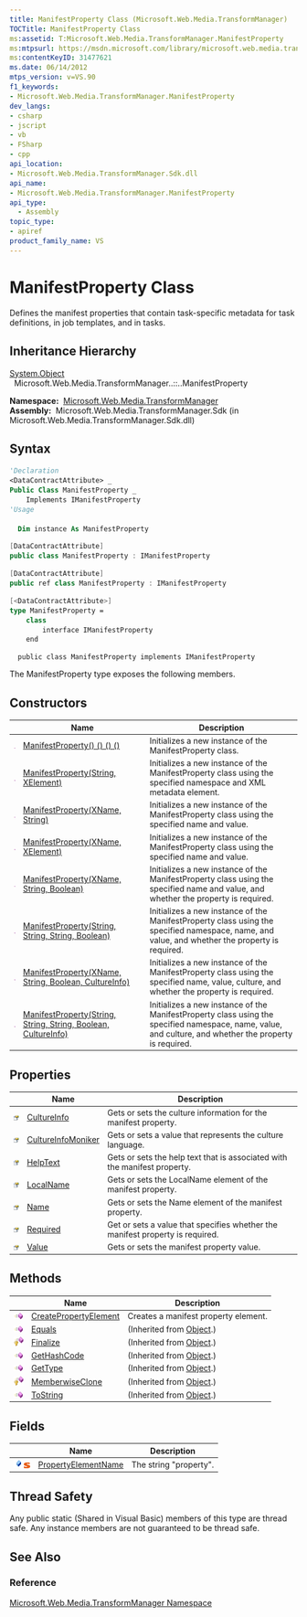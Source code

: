 ```yaml
---
title: ManifestProperty Class (Microsoft.Web.Media.TransformManager)
TOCTitle: ManifestProperty Class
ms:assetid: T:Microsoft.Web.Media.TransformManager.ManifestProperty
ms:mtpsurl: https://msdn.microsoft.com/library/microsoft.web.media.transformmanager.manifestproperty(v=VS.90)
ms:contentKeyID: 31477621
ms.date: 06/14/2012
mtps_version: v=VS.90
f1_keywords:
- Microsoft.Web.Media.TransformManager.ManifestProperty
dev_langs:
- csharp
- jscript
- vb
- FSharp
- cpp
api_location:
- Microsoft.Web.Media.TransformManager.Sdk.dll
api_name:
- Microsoft.Web.Media.TransformManager.ManifestProperty
api_type:
  - Assembly
topic_type:
- apiref
product_family_name: VS
---
```


# ManifestProperty Class

Defines the manifest properties that contain task-specific metadata for task definitions, in job templates, and in tasks.

## Inheritance Hierarchy

[System.Object](https://msdn.microsoft.com/library/e5kfa45b)  
  Microsoft.Web.Media.TransformManager..::..ManifestProperty  

**Namespace:**  [Microsoft.Web.Media.TransformManager](microsoft-web-media-transformmanager-namespace.md)  
**Assembly:**  Microsoft.Web.Media.TransformManager.Sdk (in Microsoft.Web.Media.TransformManager.Sdk.dll)

## Syntax

```vb
'Declaration
<DataContractAttribute> _
Public Class ManifestProperty _
    Implements IManifestProperty
'Usage

  Dim instance As ManifestProperty
```

```csharp
[DataContractAttribute]
public class ManifestProperty : IManifestProperty
```

```cpp
[DataContractAttribute]
public ref class ManifestProperty : IManifestProperty
```

``` fsharp
[<DataContractAttribute>]
type ManifestProperty =  
    class
        interface IManifestProperty
    end
```

```jscript
  public class ManifestProperty implements IManifestProperty
```

The ManifestProperty type exposes the following members.

## Constructors

||Name|Description|
|--- |--- |--- |
|![Public method](images/Hh125771.pubmethod(en-us,VS.90).gif "Public method")|[ManifestProperty() () () ()](manifestproperty-constructor-microsoft-web-media-transformmanager_1.md)|Initializes a new instance of the ManifestProperty class.|
|![Public method](images/Hh125771.pubmethod(en-us,VS.90).gif "Public method")|[ManifestProperty(String, XElement)](manifestproperty-constructor-string-xelement-microsoft-web-media-transformmanager.md)|Initializes a new instance of the ManifestProperty class using the specified namespace and XML metadata element.|
|![Public method](images/Hh125771.pubmethod(en-us,VS.90).gif "Public method")|[ManifestProperty(XName, String)](manifestproperty-constructor-xname-string-microsoft-web-media-transformmanager.md)|Initializes a new instance of the ManifestProperty class using the specified name and value.|
|![Public method](images/Hh125771.pubmethod(en-us,VS.90).gif "Public method")|[ManifestProperty(XName, XElement)](manifestproperty-constructor-xname-xelement-microsoft-web-media-transformmanager.md)|Initializes a new instance of the ManifestProperty class using the specified name and value.|
|![Public method](images/Hh125771.pubmethod(en-us,VS.90).gif "Public method")|[ManifestProperty(XName, String, Boolean)](manifestproperty-constructor-xname-string-boolean-microsoft-web-media-transformmanager.md)|Initializes a new instance of the ManifestProperty class using the specified name and value, and whether the property is required.|
|![Public method](images/Hh125771.pubmethod(en-us,VS.90).gif "Public method")|[ManifestProperty(String, String, String, Boolean)](manifestproperty-constructor-string-string-string-boolean-microsoft-web-media-transformmanager.md)|Initializes a new instance of the ManifestProperty class using the specified namespace, name, and value, and whether the property is required.|
|![Public method](images/Hh125771.pubmethod(en-us,VS.90).gif "Public method")|[ManifestProperty(XName, String, Boolean, CultureInfo)](manifestproperty-constructor-xname-string-boolean-cultureinfo-microsoft-web-media-transformmanager.md)|Initializes a new instance of the ManifestProperty class using the specified name, value, culture, and whether the property is required.|
|![Public method](images/Hh125771.pubmethod(en-us,VS.90).gif "Public method")|[ManifestProperty(String, String, String, Boolean, CultureInfo)](manifestproperty-constructor-string-string-string-boolean-cultureinfo-microsoft-web-media-transformmanager.md)|Initializes a new instance of the ManifestProperty class using the specified namespace, name, value, and culture, and whether the property is required.|

## Properties

||Name|Description|
|--- |--- |--- |
|![Public property](images/Hh125762.pubproperty(en-us,VS.90).gif "Public property")|[CultureInfo](manifestproperty-cultureinfo-property-microsoft-web-media-transformmanager.md)|Gets or sets the culture information for the manifest property.|
|![Public property](images/Hh125762.pubproperty(en-us,VS.90).gif "Public property")|[CultureInfoMoniker](manifestproperty-cultureinfomoniker-property-microsoft-web-media-transformmanager.md)|Gets or sets a value that represents the culture language.|
|![Public property](images/Hh125762.pubproperty(en-us,VS.90).gif "Public property")|[HelpText](manifestproperty-helptext-property-microsoft-web-media-transformmanager.md)|Gets or sets the help text that is associated with the manifest property.|
|![Public property](images/Hh125762.pubproperty(en-us,VS.90).gif "Public property")|[LocalName](manifestproperty-localname-property-microsoft-web-media-transformmanager.md)|Gets or sets the LocalName element of the manifest property.|
|![Public property](images/Hh125762.pubproperty(en-us,VS.90).gif "Public property")|[Name](manifestproperty-name-property-microsoft-web-media-transformmanager.md)|Gets or sets the Name element of the manifest property.|
|![Public property](images/Hh125762.pubproperty(en-us,VS.90).gif "Public property")|[Required](manifestproperty-required-property-microsoft-web-media-transformmanager.md)|Get or sets a value that specifies whether the manifest property is required.|
|![Public property](images/Hh125762.pubproperty(en-us,VS.90).gif "Public property")|[Value](manifestproperty-value-property-microsoft-web-media-transformmanager.md)|Gets or sets the manifest property value.|

## Methods

||Name|Description|
|--- |--- |--- |
|![Public method](images/Hh125771.pubmethod(en-us,VS.90).gif "Public method")|[CreatePropertyElement](manifestproperty-createpropertyelement-method-microsoft-web-media-transformmanager.md)|Creates a manifest property element.|
|![Public method](images/Hh125771.pubmethod(en-us,VS.90).gif "Public method")|[Equals](https://msdn.microsoft.com/library/bsc2ak47)|(Inherited from [Object](https://msdn.microsoft.com/library/e5kfa45b).)|
|![Protected method](images/Hh125771.protmethod(en-us,VS.90).gif "Protected method")|[Finalize](https://msdn.microsoft.com/library/4k87zsw7)|(Inherited from [Object](https://msdn.microsoft.com/library/e5kfa45b).)|
|![Public method](images/Hh125771.pubmethod(en-us,VS.90).gif "Public method")|[GetHashCode](https://msdn.microsoft.com/library/zdee4b3y)|(Inherited from [Object](https://msdn.microsoft.com/library/e5kfa45b).)|
|![Public method](images/Hh125771.pubmethod(en-us,VS.90).gif "Public method")|[GetType](https://msdn.microsoft.com/library/dfwy45w9)|(Inherited from [Object](https://msdn.microsoft.com/library/e5kfa45b).)|
|![Protected method](images/Hh125771.protmethod(en-us,VS.90).gif "Protected method")|[MemberwiseClone](https://msdn.microsoft.com/library/57ctke0a)|(Inherited from [Object](https://msdn.microsoft.com/library/e5kfa45b).)|
|![Public method](images/Hh125771.pubmethod(en-us,VS.90).gif "Public method")|[ToString](https://msdn.microsoft.com/library/7bxwbwt2)|(Inherited from [Object](https://msdn.microsoft.com/library/e5kfa45b).)|

## Fields

||Name|Description|
|--- |--- |--- |
|![Public field](images/Hh125771.pubfield(en-us,VS.90).gif "Public field")![Static member](images/Hh125771.static(en-us,VS.90).gif "Static member")|[PropertyElementName](manifestproperty-propertyelementname-field-microsoft-web-media-transformmanager.md)|The string "property".|

## Thread Safety

Any public static (Shared in Visual Basic) members of this type are thread safe. Any instance members are not guaranteed to be thread safe.

## See Also

### Reference

[Microsoft.Web.Media.TransformManager Namespace](microsoft-web-media-transformmanager-namespace.md)
